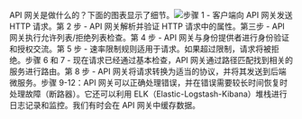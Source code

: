 API 网关是做什么的？下面的图表显示了细节。![](images/api_gateway.jpg)步骤 1 - 客户端向 API 网关发送 HTTP 请求。第 2 步 - API 网关解析并验证 HTTP 请求中的属性。第三步 - API 网关执行允许列表/拒绝列表检查。第 4 步 - API 网关与身份提供者进行身份验证和授权交流。第 5 步 - 速率限制规则适用于请求。如果超过限制，请求将被拒绝。步骤 6 和 7 - 现在请求已经通过基本检查，API 网关通过路径匹配找到相关的服务进行路由。第 8 步 - API 网关将请求转换为适当的协议，并将其发送到后端微服务。步骤 9-12：API 网关可以正确处理错误，并在错误需要较长时间恢复时处理故障（断路器）。它还可以利用 ELK（Elastic-Logstash-Kibana）堆栈进行日志记录和监控。我们有时会在 API 网关中缓存数据。